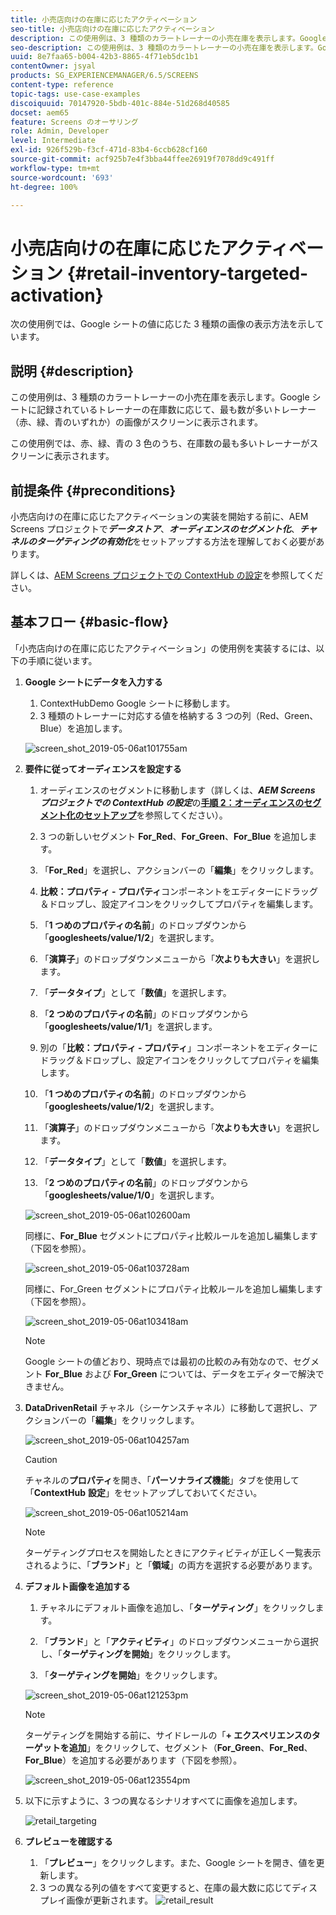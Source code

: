 ```yaml
---
title: 小売店向けの在庫に応じたアクティベーション
seo-title: 小売店向けの在庫に応じたアクティベーション
description: この使用例は、3 種類のカラートレーナーの小売在庫を表示します。Google シートに記録されているトレーナーの在庫数に応じて、最も数が多いトレーナー（赤、緑、青のいずれか）の画像がスクリーンに表示されます。
seo-description: この使用例は、3 種類のカラートレーナーの小売在庫を表示します。Google シートに記録されているトレーナーの在庫数に応じて、最も数が多いトレーナー（赤、緑、青のいずれか）の画像がスクリーンに表示されます。
uuid: 8e7faa65-b004-42b3-8865-4f71eb5dc1b1
contentOwner: jsyal
products: SG_EXPERIENCEMANAGER/6.5/SCREENS
content-type: reference
topic-tags: use-case-examples
discoiquuid: 70147920-5bdb-401c-884e-51d268d40585
docset: aem65
feature: Screens のオーサリング
role: Admin, Developer
level: Intermediate
exl-id: 926f529b-f3cf-471d-83b4-6ccb628cf160
source-git-commit: acf925b7e4f3bba44ffee26919f7078dd9c491ff
workflow-type: tm+mt
source-wordcount: '693'
ht-degree: 100%

---
```


# 小売店向けの在庫に応じたアクティベーション {#retail-inventory-targeted-activation}

次の使用例では、Google シートの値に応じた 3 種類の画像の表示方法を示しています。

## 説明 {#description}

この使用例は、3 種類のカラートレーナーの小売在庫を表示します。Google シートに記録されているトレーナーの在庫数に応じて、最も数が多いトレーナー（赤、緑、青のいずれか）の画像がスクリーンに表示されます。

この使用例では、赤、緑、青の 3 色のうち、在庫数の最も多いトレーナーがスクリーンに表示されます。

## 前提条件 {#preconditions}

小売店向けの在庫に応じたアクティベーションの実装を開始する前に、AEM Screens プロジェクトで&#x200B;***データストア***、***オーディエンスのセグメント化***、***チャネルのターゲティングの有効化***&#x200B;をセットアップする方法を理解しておく必要があります。

詳しくは、[AEM Screens プロジェクトでの ContextHub の設定](configuring-context-hub.md)を参照してください。

## 基本フロー {#basic-flow}

「小売店向けの在庫に応じたアクティベーション」の使用例を実装するには、以下の手順に従います。

1. **Google シートにデータを入力する**

   1. ContextHubDemo Google シートに移動します。
   1. 3 種類のトレーナーに対応する値を格納する 3 つの列（Red、Green、Blue）を追加します。

   ![screen_shot_2019-05-06at101755am](assets/screen_shot_2019-05-06at101755am.png)

1. **要件に従ってオーディエンスを設定する**

   1. オーディエンスのセグメントに移動します（詳しくは、***AEM Screens プロジェクトでの ContextHub の設定***&#x200B;の&#x200B;**[手順 2：オーディエンスのセグメント化のセットアップ](configuring-context-hub.md)**&#x200B;を参照してください）。

   1. 3 つの新しいセグメント **For_Red**、**For_Green**、**For_Blue** を追加します。

   1. 「**For_Red**」を選択し、アクションバーの「**編集**」をクリックします。

   1. **比較：プロパティ - プロパティ**&#x200B;コンポーネントをエディターにドラッグ＆ドロップし、設定アイコンをクリックしてプロパティを編集します。
   1. 「**1 つめのプロパティの名前**」のドロップダウンから「**googlesheets/value/1/2**」を選択します。

   1. 「**演算子**」のドロップダウンメニューから「**次よりも大きい**」を選択します。

   1. 「**データタイプ**」として「**数値**」を選択します。

   1. 「**2 つめのプロパティの名前**」のドロップダウンから「**googlesheets/value/1/1**」を選択します。

   1. 別の「**比較：プロパティ - プロパティ**」コンポーネントをエディターにドラッグ＆ドロップし、設定アイコンをクリックしてプロパティを編集します。
   1. 「**1 つめのプロパティの名前**」のドロップダウンから「**googlesheets/value/1/2**」を選択します。

   1. 「**演算子**」のドロップダウンメニューから「**次よりも大きい**」を選択します。

   1. 「**データタイプ**」として「**数値**」を選択します。

   1. 「**2 つめのプロパティの名前**」のドロップダウンから「**googlesheets/value/1/0**」を選択します。

   ![screen_shot_2019-05-06at102600am](assets/screen_shot_2019-05-06at102600am.png)

   同様に、**For_Blue** セグメントにプロパティ比較ルールを追加し編集します（下図を参照）。

   ![screen_shot_2019-05-06at103728am](assets/screen_shot_2019-05-06at103728am.png)

   同様に、For_Green セグメントにプロパティ比較ルールを追加し編集します（下図を参照）。

   ![screen_shot_2019-05-06at103418am](assets/screen_shot_2019-05-06at103418am.png)

   >[!NOTE]
   >
   >Google シートの値どおり、現時点では最初の比較のみ有効なので、セグメント **For_Blue** および **For_Green** については、データをエディターで解決できません。

1. **DataDrivenRetail** チャネル（シーケンスチャネル）に移動して選択し、アクションバーの「**編集**」をクリックします。

   ![screen_shot_2019-05-06at104257am](assets/screen_shot_2019-05-06at104257am.png)

   >[!CAUTION]
   >
   >チャネルの&#x200B;**プロパティ**&#x200B;を開き、「**パーソナライズ機能**」タブを使用して「**ContextHub** **設定**」をセットアップしておいてください。

   ![screen_shot_2019-05-06at105214am](assets/screen_shot_2019-05-06at105214am.png)

   >[!NOTE]
   ターゲティングプロセスを開始したときにアクティビティが正しく一覧表示されるように、「**ブランド**」と「**領域**」の両方を選択する必要があります。

1. **デフォルト画像を追加する**

   1. チャネルにデフォルト画像を追加し、「**ターゲティング**」をクリックします。
   1. 「**ブランド**」と「**アクティビティ**」のドロップダウンメニューから選択し、「**ターゲティングを開始**」をクリックします。

   1. 「**ターゲティングを開始**」をクリックします。

   ![screen_shot_2019-05-06at121253pm](assets/screen_shot_2019-05-06at121253pm.png)

   >[!NOTE]
   ターゲティングを開始する前に、サイドレールの「**+ エクスペリエンスのターゲットを追加**」をクリックして、セグメント（**For_Green**、**For_Red**、**For_Blue**）を追加する必要があります（下図を参照）。

   ![screen_shot_2019-05-06at123554pm](assets/screen_shot_2019-05-06at123554pm.png)

1. 以下に示すように、3 つの異なるシナリオすべてに画像を追加します。

   ![retail_targeting](assets/retail_targeting.gif)

1. **プレビューを確認する**

   1. 「**プレビュー**」をクリックします。また、Google シートを開き、値を更新します。
   1. 3 つの異なる列の値をすべて変更すると、在庫の最大数に応じてディスプレイ画像が更新されます。
   ![retail_result](assets/retail_result.gif)
